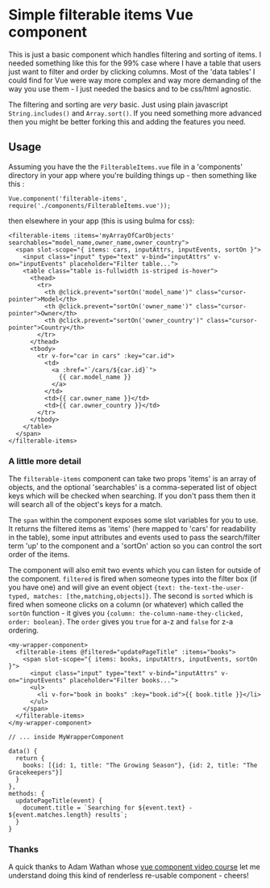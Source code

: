 # Simple filterable items Vue component

This is just a basic component which handles filtering and sorting of items.  I needed something like this
for the 99% case where I have a table that users just want to filter and order by clicking columns.  Most of the 'data tables' I could find for Vue were way more complex and way more demanding of the way you use them - I just needed the basics and to be css/html agnostic.

The filtering and sorting are _very_ basic.  Just using plain javascript `String.includes()` and `Array.sort()`.  If you need something more advanced then you might be better forking this and adding the features you need.

## Usage

Assuming you have the the `FilterableItems.vue` file in a 'components' directory in your app where you're
building things up - then something like this :

```
Vue.component('filterable-items', require('./components/FilterableItems.vue'));
```

then elsewhere in your app (this is using bulma for css):

```Vue
<filterable-items :items='myArrayOfCarObjects' searchables="model_name,owner_name,owner_country">
  <span slot-scope="{ items: cars, inputAttrs, inputEvents, sortOn }">
    <input class="input" type="text" v-bind="inputAttrs" v-on="inputEvents" placeholder="Filter table...">
    <table class="table is-fullwidth is-striped is-hover">
      <thead>
        <tr>
          <th @click.prevent="sortOn('model_name')" class="cursor-pointer">Model</th>
          <th @click.prevent="sortOn('owner_name')" class="cursor-pointer">Owner</th>
          <th @click.prevent="sortOn('owner_country')" class="cursor-pointer">Country</th>
        </tr>
      </thead>
      <tbody>
        <tr v-for="car in cars" :key="car.id">
          <td>
            <a :href="`/cars/${car.id}`">
              {{ car.model_name }}
            </a>
          </td>
          <td>{{ car.owner_name }}</td>
          <td>{{ car.owner_country }}</td>
        </tr>
      </tbody>
    </table>
  </span>
</filterable-items>
```

### A little more detail

The `filterable-items` component can take two props 'items' is an array of objects, and the optional 'searchables' is a comma-seperated
list of object keys which will be checked when searching.  If you don't pass them then it will search all of the object's keys for a match.

The `span` within the component exposes some slot variables for you to use.  It returns the filtered items as 'items' (here mapped to 'cars' for readability in the table), some input attributes and events used to pass the search/filter term 'up' to the component and a 'sortOn' action so you can control the sort order of the items.

The component will also emit two events which you can listen for outside of the component. `filtered` is fired when someone types into the filter box (if you have one) and will give an event object `{text: the-text-the-user-typed, matches: [the,matching,objects]}`.  The second is `sorted` which is fired when someone clicks on a column (or whatever) which called the `sortOn` function - it gives you `{column: the-column-name-they-clicked, order: boolean}`.  The `order` gives you `true` for a-z and `false` for z-a ordering.

```Vue
<my-wrapper-component>
  <filterable-items @filtered="updatePageTitle" :items="books">
    <span slot-scope="{ items: books, inputAttrs, inputEvents, sortOn }">
      <input class="input" type="text" v-bind="inputAttrs" v-on="inputEvents" placeholder="Filter books...">
      <ul>
        <li v-for="book in books" :key="book.id">{{ book.title }}</li>
      </ul>
    </span>
  </filterable-items>
</my-wrapper-component>

// ... inside MyWrapperComponent

data() {
  return {
    books: [{id: 1, title: "The Growing Season"}, {id: 2, title: "The Gracekeepers"}]
  }
},
methods: {
  updatePageTitle(event) {
    document.title = `Searching for ${event.text} - ${event.matches.length} results`;
  }
}
```

### Thanks

A quick thanks to Adam Wathan whose [vue component video course](https://adamwathan.me/advanced-vue-component-design/) let me understand doing this kind of renderless re-usable component - cheers!